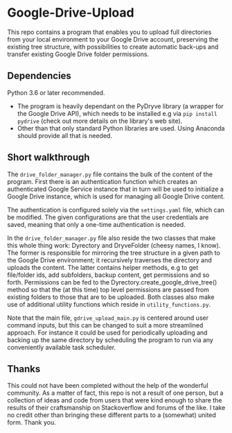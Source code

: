 # Google-Drive-Upload
This repo contains a program that enables you to upload full directories from your local environment to your Google Drive account, preserving the existing tree structure, with possibilities to create automatic back-ups and transfer existing Google Drive folder permissions.

## Dependencies
Python 3.6 or later recommended.
- The program is heavily dependant on the PyDryve library (a wrapper for the Google Drive API), which needs to be installed e.g via `pip install pydrive` (check out more details on the library's web site).
- Other than that only standard Python libraries are used. Using Anaconda should provide all that is needed.

## Short walkthrough

The `drive_folder_manager.py` file contains the bulk of the content of the program. First there is an authentication function which creates an authenticated Google Service instance that in turn will be used to initialize a Google Drive instance, which is used for managing all Google Drive content. 

The authentication is configured solely via the `settings.yaml` file, which can be modified. The given configurations are that the user credentials are saved, meaning that only a one-time authentication is needed. 

In the `drive_folder_manager.py` file also reside the two classes that make this whole thing work: Dyrectory and DryveFolder (cheesy names, I know). The former is responsible for mirroring the tree structure in a given path to the Google Drive environment; it recursively traverses the directory and uploads the content. The latter contains helper methods, e.g to get file/folder ids, add subfolders, backup content, get permissions and so forth. Permissions can be fed to the Dyrectory.create_google_drive_tree() method so that the (at this time) top level permissions are passed from existing folders to those that are to be uploaded. Both classes also make use of additional utility functions which reside in `utility_functions.py`.

Note that the main file, `gdrive_upload_main.py` is centered around user command inputs, but this can be changed to suit a more streamlined approach. For instance it could be used for periodically uploading and backing up the same directory by scheduling the program to run via any conveniently available task scheduler.

## Thanks
This could not have been completed without the help of the wonderful community. As a matter of fact, this repo is not a result of one person, but a collection of ideas and code from users that were kind enough to share the results of their craftsmanship on Stackoverflow and forums of the like. I take no credit other than bringing these different parts to a (somewhat) united form. Thank you.
